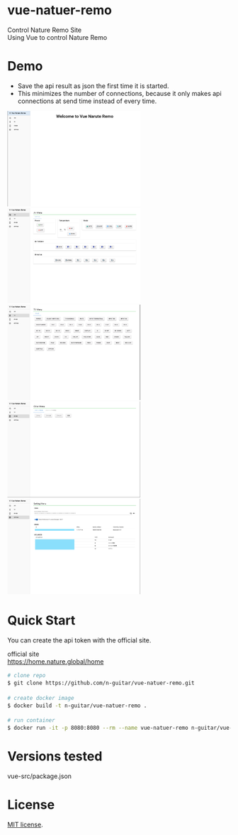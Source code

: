 # vue-natuer-remo

Control Nature Remo Site<br>
Using Vue to control Nature Remo<br>

# Demo

- Save the api result as json the first time it is started.<br>
- This minimizes the number of connections, because it only makes api connections at send time instead of every time.<br>

<img src="./demo_images/top.png" width="300px">
<img src="./demo_images/air.png" width="300px">
<img src="./demo_images/tv.png" width="300px">
<img src="./demo_images/other.png" width="300px">
<img src="./demo_images/setting.png" width="300px">

# Quick Start

You can create the api token with the official site.<br>

official site<br>
https://home.nature.global/home

```bash
# clone repo
$ git clone https://github.com/n-guitar/vue-natuer-remo.git

# create docker image
$ docker build -t n-guitar/vue-natuer-remo .

# run container
$ docker run -it -p 8080:8080 --rm --name vue-natuer-remo n-guitar/vue-natuer-remo
```

# Versions tested

vue-src/package.json

# License

[MIT license](https://en.wikipedia.org/wiki/MIT_License).
